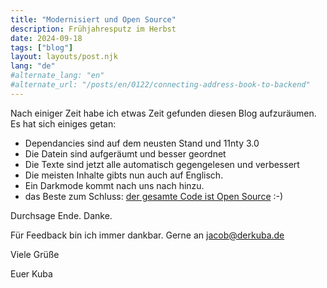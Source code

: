 ```yaml
---
title: "Modernisiert und Open Source"
description: Frühjahresputz im Herbst
date: 2024-09-18
tags: ["blog"]
layout: layouts/post.njk
lang: "de"
#alternate_lang: "en"
#alternate_url: "/posts/en/0122/connecting-address-book-to-backend"
---
```


Nach einiger Zeit habe ich etwas Zeit gefunden diesen Blog aufzuräumen. Es hat sich einiges getan: <!-- endOfPreview -->

-   Dependancies sind auf dem neusten Stand und 11nty 3.0
-   Die Datein sind aufgeräumt und besser geordnet
-   Die Texte sind jetzt alle automatisch gegengelesen und verbessert
-   Die meisten Inhalte gibts nun auch auf Englisch.
-   Ein Darkmode kommt nach uns nach hinzu.
-   das Beste zum Schluss: [der gesamte Code ist Open Source](https://github.com/derKuba/derkuba-11nty-blog) :-)

Durchsage Ende. Danke.

Für Feedback bin ich immer dankbar.
Gerne an jacob@derkuba.de

Viele Grüße

Euer Kuba
